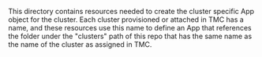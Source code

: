 This directory contains resources needed to create the cluster specific App object for the cluster.  Each cluster provisioned or attached in TMC has a name, and these resources use this name to define an App that references the folder under the "clusters" path of this repo that has the same name as the name of the cluster as assigned in TMC.
